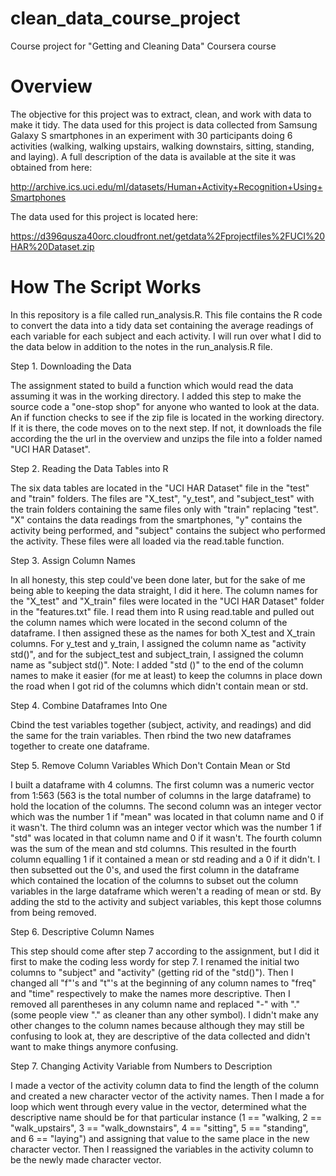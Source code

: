 # clean_data_course_project
Course project for "Getting and Cleaning Data" Coursera course

# Overview

The objective for this project was to extract, clean, and work with data to make it tidy.  The data used for this project is data collected from Samsung Galaxy S smartphones in an experiment with 30 participants doing 6 activities (walking, walking upstairs, walking downstairs, sitting, standing, and laying).  A full description of the data is available at the site it was obtained from here:

http://archive.ics.uci.edu/ml/datasets/Human+Activity+Recognition+Using+Smartphones

The data used for this project is located here:

https://d396qusza40orc.cloudfront.net/getdata%2Fprojectfiles%2FUCI%20HAR%20Dataset.zip

# How The Script Works

In this repository is a file called run_analysis.R.  This file contains the R code to convert the data into a tidy data set containing the average readings of each variable for each subject and each activity.  I will run over what I did to the data below in addition to the notes in the run_analysis.R file.

Step 1.  Downloading the Data

The assignment stated to build a function which would read the data assuming it was in the working directory.  I added this step to make the source code a "one-stop shop" for anyone who wanted to look at the data.  An if function checks to see if the zip file is located in the working directory.  If it is there, the code moves on to the next step.  If not, it downloads the file according the the url in the overview and unzips the file into a folder named "UCI HAR Dataset".

Step 2.  Reading the Data Tables into R

The six data tables are located in the "UCI HAR Dataset" file in the "test" and "train" folders.  The files are "X_test", "y_test", and "subject_test" with the train folders containing the same files only with "train" replacing "test".  "X" contains the data readings from the smartphones, "y" contains the activity being performed, and "subject" contains the subject who performed the activity.  These files were all loaded via the read.table function.

Step 3.  Assign Column Names

In all honesty, this step could've been done later, but for the sake of me being able to keeping the data straight, I did it here.  The column names for the "X_test" and "X_train" files were located in the "UCI HAR Dataset" folder in the "features.txt" file.  I read them into R using read.table and pulled out the column names which were located in the second column of the dataframe.  I then assigned these as the names for both X_test and X_train columns.  For y_test and y_train, I assigned the column name as "activity std()", and for the subject_test and subject_train, I assigned the column name as "subject std()".  Note: I added "std ()" to the end of the column names to make it easier (for me at least) to keep the columns in place down the road when I got rid of the columns which didn't contain mean or std.

Step 4.  Combine Dataframes Into One

Cbind the test variables together (subject, activity, and readings) and did the same for the train variables.  Then rbind the two new dataframes together to create one dataframe.

Step 5.  Remove Column Variables Which Don't Contain Mean or Std

I built a dataframe with 4 columns.  The first column was a numeric vector from 1:563 (563 is the total number of columns in the large dataframe) to hold the location of the columns.  The second column was an integer vector which was the number 1 if "mean" was located in that column name and 0 if it wasn't.  The third column was an integer vector which was the number 1 if "std" was located in that column name and 0 if it wasn't.  The fourth column was the sum of the mean and std columns.  This resulted in the fourth column equalling 1 if it contained a mean or std reading and a 0 if it didn't.  I then subsetted out the 0's, and used the first column in the dataframe which contained the location of the columns to subset out the column variables in the large dataframe which weren't a reading of mean or std.  By adding the std to the activity and subject variables, this kept those columns from being removed.

Step 6.  Descriptive Column Names

This step should come after step 7 according to the assignment, but I did it first to make the coding less wordy for step 7.  I renamed the initial two columns to "subject" and "activity" (getting rid of the "std()").  Then I changed all "f"'s and "t"'s at the beginning of any column names to "freq" and "time" respectively to make the names more descriptive.  Then I removed all parentheses in any column name and replaced "-" with "." (some people view "." as cleaner than any other symbol).  I didn't make any other changes to the column names because although they may still be confusing to look at, they are descriptive of the data collected and didn't want to make things anymore confusing.

Step 7.  Changing Activity Variable from Numbers to Description

I made a vector of the activity column data to find the length of the column and created a new character vector of the activity names.  Then I made a for loop which went through every value in the vector, determined what the descriptive name should be for that particular instance (1 == "walking, 2 == "walk_upstairs", 3 == "walk_downstairs", 4 == "sitting", 5 == "standing", and 6 == "laying") and assigning that value to the same place in the new character vector.  Then I reassigned the variables in the activity column to be the newly made character vector.
